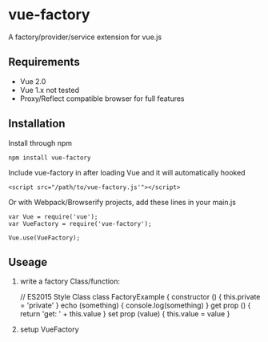# vue-factory

A factory/provider/service extension for vue.js

## Requirements

*  Vue 2.0
*  Vue 1.x not tested
*  Proxy/Reflect compatible browser for full features

## Installation

Install through npm

    npm install vue-factory

Include vue-factory in <body> after loading Vue and it will automatically hooked

    <script src="/path/to/vue-factory.js'"></script>

Or with Webpack/Browserify projects, add these lines in your main.js

    var Vue = require('vue');
    var VueFactory = require('vue-factory');

    Vue.use(VueFactory);

## Useage

1. write a factory Class/function:

    // ES2015 Style Class
    class FactoryExample {
      constructor () {
        this.private = 'private'
      }
      echo (something) {
        console.log(something)
      }
      get prop () {
        return 'get: ' + this.value
      }
      set prop (value) {
        this.value = value
      }

2. setup VueFactory
